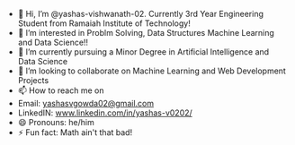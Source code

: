 - 👋 Hi, I’m @yashas-vishwanath-02. Currently 3rd Year Engineering Student from Ramaiah Institute of Technology!
- 👀 I’m interested in Problm Solving, Data Structures Machine Learning and Data Science!! 
- 🌱 I’m currently pursuing a Minor Degree in Artificial Intelligence and Data Science
- 💞️ I’m looking to collaborate on Machine Learning and Web Development Projects
- 📫 How to reach me on
- Email: yashasvgowda02@gmail.com
- LinkedIN: www.linkedin.com/in/yashas-v0202/
- 😄 Pronouns: he/him
- ⚡ Fun fact: Math ain't that bad!

<!---
yashas-vishwanath-02/yashas-vishwanath-02 is a ✨ special ✨ repository because its `README.md` (this file) appears on your GitHub profile.
You can click the Preview link to take a look at your changes.
--->
